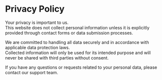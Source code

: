 # Privacy Policy

Your privacy is important to us.  
This website does not collect personal information unless it is explicitly provided through contact forms or data submission processes.

We are committed to handling all data securely and in accordance with applicable data protection laws.  
Collected information will only be used for its intended purpose and will never be shared with third parties without consent.

If you have any questions or requests related to your personal data, please contact our support team.
